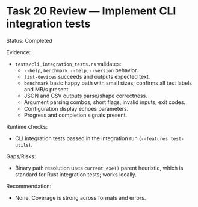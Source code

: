 # Task 20 Review — Implement CLI integration tests

Status: Completed

Evidence:
- `tests/cli_integration_tests.rs` validates:
  - `--help`, `benchmark --help`, `--version` behavior.
  - `list-devices` succeeds and outputs expected text.
  - `benchmark` basic happy path with small sizes; confirms all test labels and MB/s present.
  - JSON and CSV outputs parse/shape correctness.
  - Argument parsing combos, short flags, invalid inputs, exit codes.
  - Configuration display echoes parameters.
  - Progress and completion signals present.

Runtime checks:
- CLI integration tests passed in the integration run (`--features test-utils`).

Gaps/Risks:
- Binary path resolution uses `current_exe()` parent heuristic, which is standard for Rust integration tests; works locally.

Recommendation:
- None. Coverage is strong across formats and errors.
